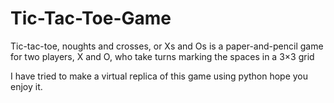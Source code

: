 # Tic-Tac-Toe-Game
Tic-tac-toe, noughts and crosses, or Xs and Os is a paper-and-pencil game for two players, X and O, who take turns marking the spaces in a 3×3 grid

I have tried to make a virtual replica of this game using python hope you enjoy it.
